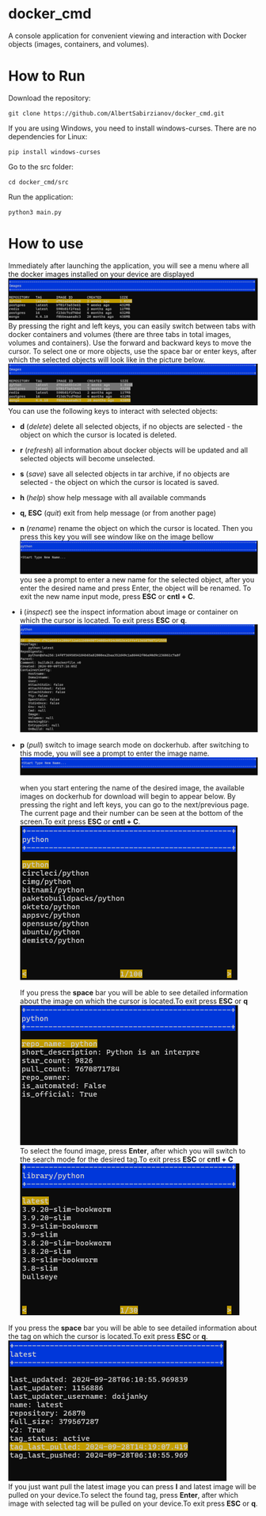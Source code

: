 # docker_cmd
A console application for convenient viewing and interaction with Docker objects (images, containers, and volumes).
# How to Run
Download the repository:
```commandline
git clone https://github.com/AlbertSabirzianov/docker_cmd.git
```
If you are using Windows, you need to install windows-curses. There are no dependencies for Linux:
```commandline
pip install windows-curses
```
Go to the src folder:
```commandline
cd docker_cmd/src
```
Run the application:
```commandline
python3 main.py
```
# How to use
Immediately after launching the application, you will see a menu where all the docker images installed on your device are displayed
![docker images menu](images/main_menu.png)
By pressing the right and left keys, you can easily switch between tabs with docker containers and volumes (there are three tabs in total images, volumes and containers).
Use the forward and backward keys to move the cursor. To select one or more objects, use the space bar or enter keys, after which the selected objects will look like in the picture below.
![selected objects](images/underlined.png)
You can use the following keys to interact with selected objects:
- __d__ (*delete*)
delete all selected objects, if no objects are selected - the object on which the cursor is located is deleted.
- __r__  (*refresh*) all information about docker objects will be updated and all selected objects will become unselected.
- __s__ (*save*) save all selected objects in tar archive, if no objects are selected - the object on which the cursor is located is saved.
- **h** (*help*) show help message with all available commands
- **q, ESC** (*quit*) exit from help message (or from another page)
- **n** (*rename*) rename the object on which the cursor is located. Then you press this key you will see window like on the image bellow
  ![rename](images/type_new_name.png)
  you see a prompt to enter a new name for the selected object, after you enter the desired name and press Enter, the object will be renamed. To exit the new name input mode, press  **ESC** or **cntl + C**.</b>
- **i** (*inspect*) see the inspect information about image or container on which the cursor is located. To exit press **ESC** or **q**.
  ![inspect](images/inspect.png)
  
- **p** (*pull*) switch to image search mode on dockerhub. after switching to this mode, you will see a prompt to enter the image name.
  ![search](images/start_type.png)
   
  when you start entering the name of the desired image, the available images on dockerhub for download will begin to appear below. By pressing the right and left keys, you can go to the next/previous page. The current page and their number can be seen at the bottom of the screen.To exit press **ESC** or **cntl + C**.
  ![result search](images/find_image.png)
  
  If you press the **space** bar you will be able to see detailed information about the image on which the cursor is located.To exit press **ESC** or **q**
  ![image info](images/image_information.png)<br/>
  To select the found image, press **Enter**, after which you will switch to the search mode for the desired tag.To exit press **ESC** or **cntl + C**
  ![find tag](images/find_tag.png)

If you press the **space** bar you will be able to see detailed information about the tag on which the cursor is located.To exit press **ESC** or **q**.
![tag info](images/tag_information.png)<br/>
If you just want pull the latest image you can press **l** and latest image will be pulled on your device.To select the found tag, press **Enter**, after which image with selected tag will be pulled on your device.To exit press **ESC** or **q**.




